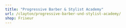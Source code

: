 ```yaml
---
title: "Progressive Barber & Stylist Academy"
url: /clayton/progressive-barber-und-stylist-academy/
shop: Friseur
---
```

